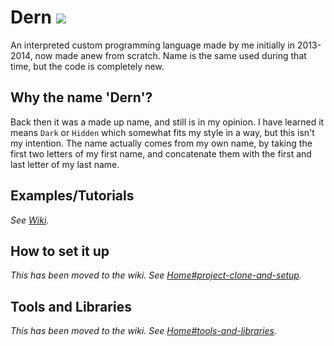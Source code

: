 # Dern [<img src="https://img.shields.io/github/license/Kirdow/Dern">](https://github.com/Kirdow/Dern/blob/master/LICENSE)
An interpreted custom programming language made by me initially in 2013-2014, now made anew from scratch. Name is the same used during that time, but the code is completely new.

## Why the name 'Dern'?
Back then it was a made up name, and still is in my opinion. I have learned it means ``Dark`` or ``Hidden`` which somewhat fits my style in a way, but this isn't my intention. The name actually comes from my own name, by taking the first two letters of my first name, and concatenate them with the first and last letter of my last name.

## Examples/Tutorials
*See [Wiki](https://github.com/Kirdow/Dern/wiki).*

## How to set it up
*This has been moved to the wiki. See [Home#project-clone-and-setup](https://github.com/Kirdow/Dern/wiki#project-clone-and-setup).*

## Tools and Libraries
*This has been moved to the wiki. See [Home#tools-and-libraries](https://github.com/Kirdow/Dern/wiki#tools-and-libraries).*
